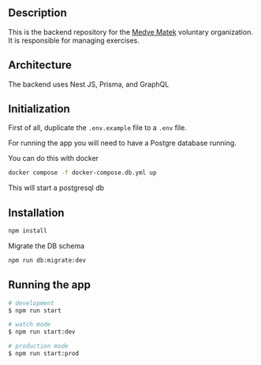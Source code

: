 ## Description

This is the backend repository for the <a href="https://medvematek.hu/">Medve Matek</a> voluntary organization.
It is responsible for managing exercises.

## Architecture

The backend uses Nest JS, Prisma, and GraphQL

## Initialization

First of all, duplicate the `.env.example` file to a `.env` file.

For running the app you will need to have a Postgre database running.

You can do this with docker

```bash
docker compose -f docker-compose.db.yml up
```

This will start a postgresql db

## Installation

```bash
npm install
```

Migrate the DB schema

```bash
npm run db:migrate:dev
```

## Running the app

```bash
# development
$ npm run start

# watch mode
$ npm run start:dev

# production mode
$ npm run start:prod
```
